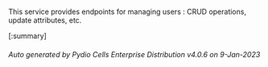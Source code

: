 






This service provides endpoints for managing users : CRUD operations, update attributes, etc.

[:summary]

###### Auto generated by Pydio Cells Enterprise Distribution v4.0.6 on 9-Jan-2023
